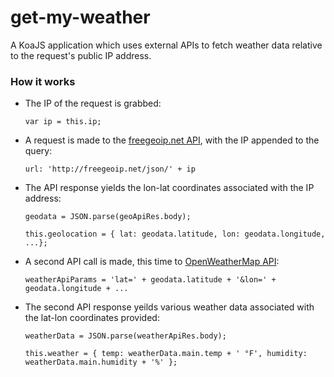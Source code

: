 # get-my-weather
A KoaJS application which uses external APIs to fetch weather data relative to the request's public IP address.

<h3>How it works</h3>

<ul>
  <li>The IP of the request is grabbed: 
  <p><code>var ip = this.ip;</code></p>
  </li>
  <li>A request is made to the <a href="https://freegeoip.net/?q=2a02:c7d:ccb0:5500:6cd3:a850:f2ce:d9f3">freegeoip.net API</a>, with the IP appended to the query:
    <p><code>url: 'http://freegeoip.net/json/' + ip</code></p>
  </li>
  <li>The API response yields the lon-lat coordinates associated with the IP address:
    <p><code>geodata = JSON.parse(geoApiRes.body);</code></p>
    <p><code>this.geolocation = { lat: geodata.latitude, lon: geodata.longitude, ...};</code></p>
  </li>
  <li>A second API call is made, this time to <a href="https://openweathermap.org/api">OpenWeatherMap API</a>: 
    <p><code>weatherApiParams = 'lat=' + geodata.latitude + '&lon=' + geodata.longitude + ...</code></p>
  </li>
  <li>The second API response yeilds various weather data associated with the lat-lon coordinates provided:
    <p><code>weatherData = JSON.parse(weatherApiRes.body);</code></p>
    <p><code>this.weather = { temp: weatherData.main.temp + ' °F', humidity: weatherData.main.humidity + '%' };</code></p>
  </li>
  
</ul>


